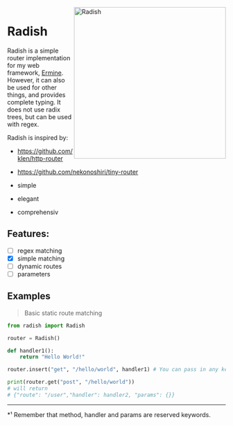 <img src="https://cdn.discordapp.com/attachments/857979752991031296/943164374510600284/radish3.svg" alt="Radish" align="right" style="width: 350px;"/>
<h1>Radish </h1>

<p>Radish is a simple router implementation for my web framework, <a href="https://github.com/cheetahbyte/ermine">Ermine</a>. However, it can also be used for other things, and provides complete typing. It does not use radix trees, but can be used with regex.</p>

Radish is inspired by:
- https://github.com/klen/http-router
- https://github.com/nekonoshiri/tiny-router

- simple
- elegant
- comprehensiv


## Features: 
- [ ] regex matching
- [x] simple matching
- [ ] dynamic routes
- [ ] parameters

## Examples

> Basic static route matching

```py
from radish import Radish

router = Radish()

def handler1():
    return "Hello World!"

router.insert("get", "/hello/world", handler1) # You can pass in any keyword argument . *¹

print(router.get("post", "/hello/world"))
# will return  
# {"route": "/user","handler": handler2, "params": {}}
```

---
*¹ Remember that method, handler and params are reserved keywords. 
